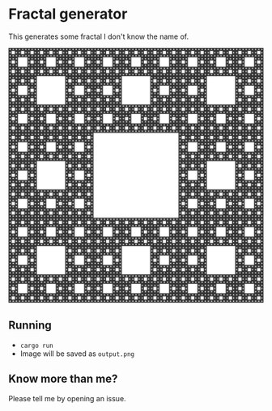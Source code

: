 # Fractal generator
This generates some fractal I don't know the name of.

![6 iterations](./assets/6_iterations.png "6 iterations")

## Running
- `cargo run`
- Image will be saved as `output.png`

## Know more than me?
Please tell me by opening an issue.
